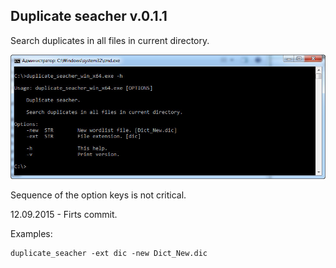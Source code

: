 ##	Duplicate seacher v.0.1.1

Search duplicates in all files in current directory.

![Alt text](/screenshot.jpg?raw=true "Usage")

Sequence of the option keys is not critical.

12.09.2015 - Firts commit.

Examples:
```
duplicate_seacher -ext dic -new Dict_New.dic
```